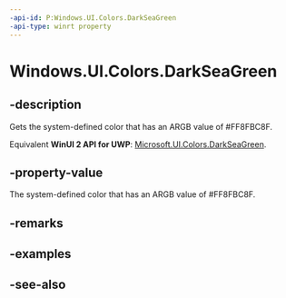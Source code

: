 ```yaml
---
-api-id: P:Windows.UI.Colors.DarkSeaGreen
-api-type: winrt property
---
```


<!-- Property syntax
public Windows.UI.Color DarkSeaGreen { get; }
-->

# Windows.UI.Colors.DarkSeaGreen

## -description

Gets the system-defined color that has an ARGB value of #FF8FBC8F.

Equivalent **WinUI 2 API for UWP**: [Microsoft.UI.Colors.DarkSeaGreen](/windows/winui/api/microsoft.ui.colors.darkseagreen).

## -property-value

The system-defined color that has an ARGB value of #FF8FBC8F.

## -remarks

## -examples

## -see-also

